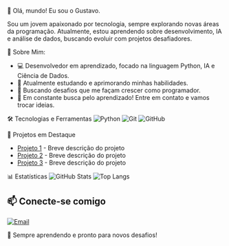 👋 Olá, mundo! Eu sou o Gustavo.

Sou um jovem apaixonado por tecnologia, sempre explorando novas áreas da programação. Atualmente, estou aprendendo sobre desenvolvimento, IA e análise de dados, buscando evoluir com projetos desafiadores.

🚀 Sobre Mim:
- 💻 Desenvolvedor em aprendizado, focado na linguagem Python, IA e Ciência de Dados.
- 🌱 Atualmente estudando e aprimorando minhas habilidades.
- 🎯 Buscando desafios que me façam crescer como programador.
- 🤝 Em constante busca pelo aprendizado! Entre em contato e vamos trocar ideias. 

🛠️ Tecnologias e Ferramentas
![Python](https://img.shields.io/badge/Python-3776AB?style=for-the-badge&logo=python&logoColor=white)
![Git](https://img.shields.io/badge/Git-F05032?style=for-the-badge&logo=git&logoColor=white)
![GitHub](https://img.shields.io/badge/GitHub-181717?style=for-the-badge&logo=github&logoColor=white)

📌 Projetos em Destaque
- [Projeto 1](https://github.com/seu-usuario/projeto1) - Breve descrição do projeto
- [Projeto 2](https://github.com/seu-usuario/projeto2) - Breve descrição do projeto
- [Projeto 3](https://github.com/seu-usuario/projeto3) - Breve descrição do projeto

📊 Estatísticas
![GitHub Stats](https://github-readme-stats.vercel.app/api?username=seu-usuario&show_icons=true&theme=dark)
![Top Langs](https://github-readme-stats.vercel.app/api/top-langs/?username=seu-usuario&layout=compact&theme=dark)

## 📫 Conecte-se comigo
[![Email](https://img.shields.io/badge/Email-D14836?style=for-the-badge&logo=gmail&logoColor=white)](mailto:lealg392@gmail.com)

🚀 Sempre aprendendo e pronto para novos desafios!
